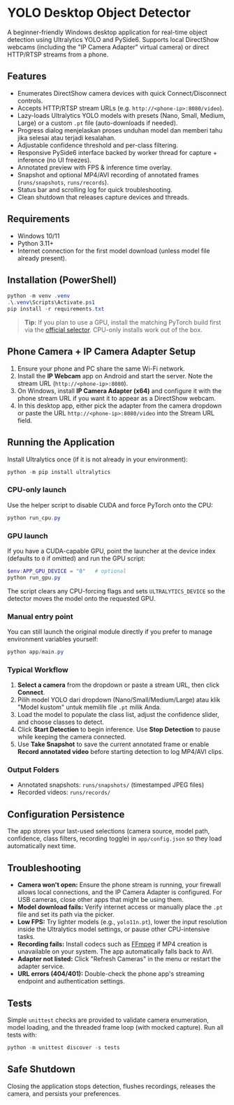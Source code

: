 ﻿# YOLO Desktop Object Detector

A beginner-friendly Windows desktop application for real-time object detection using Ultralytics YOLO and PySide6. Supports local DirectShow webcams (including the "IP Camera Adapter" virtual camera) or direct HTTP/RTSP streams from a phone.

## Features
- Enumerates DirectShow camera devices with quick Connect/Disconnect controls.
- Accepts HTTP/RTSP stream URLs (e.g. `http://<phone-ip>:8080/video`).
- Lazy-loads Ultralytics YOLO models with presets (Nano, Small, Medium, Large) or a custom `.pt` file (auto-downloads if needed).
- Progress dialog menjelaskan proses unduhan model dan memberi tahu jika selesai atau terjadi kesalahan.
- Adjustable confidence threshold and per-class filtering.
- Responsive PySide6 interface backed by worker thread for capture + inference (no UI freezes).
- Annotated preview with FPS & inference time overlay.
- Snapshot and optional MP4/AVI recording of annotated frames (`runs/snapshots`, `runs/records`).
- Status bar and scrolling log for quick troubleshooting.
- Clean shutdown that releases capture devices and threads.

## Requirements
- Windows 10/11
- Python 3.11+
- Internet connection for the first model download (unless model file already present).

## Installation (PowerShell)
```powershell
python -m venv .venv
.\.venv\Scripts\Activate.ps1
pip install -r requirements.txt
```
> **Tip:** If you plan to use a GPU, install the matching PyTorch build first via the [official selector](https://pytorch.org/get-started/locally/). CPU-only installs work out of the box.

## Phone Camera + IP Camera Adapter Setup
1. Ensure your phone and PC share the same Wi-Fi network.
2. Install the **IP Webcam** app on Android and start the server. Note the stream URL (`http://<phone-ip>:8080`).
3. On Windows, install **IP Camera Adapter (x64)** and configure it with the phone stream URL if you want it to appear as a DirectShow webcam.
4. In this desktop app, either pick the adapter from the camera dropdown or paste the URL `http://<phone-ip>:8080/video` into the Stream URL field.

## Running the Application
Install Ultralytics once (if it is not already in your environment):
```powershell
python -m pip install ultralytics
```

### CPU-only launch
Use the helper script to disable CUDA and force PyTorch onto the CPU:
```powershell
python run_cpu.py
```

### GPU launch
If you have a CUDA-capable GPU, point the launcher at the device index (defaults to `0` if omitted) and run the GPU script:
```powershell
$env:APP_GPU_DEVICE = "0"   # optional
python run_gpu.py
```
The script clears any CPU-forcing flags and sets `ULTRALYTICS_DEVICE` so the detector moves the model onto the requested GPU.

### Manual entry point
You can still launch the original module directly if you prefer to manage environment variables yourself:
```powershell
python app/main.py
```

### Typical Workflow
1. **Select a camera** from the dropdown or paste a stream URL, then click **Connect**.
2. Pilih model YOLO dari dropdown (Nano/Small/Medium/Large) atau klik "Model kustom" untuk memilih file `.pt` milik Anda.
3. Load the model to populate the class list, adjust the confidence slider, and choose classes to detect.
4. Click **Start Detection** to begin inference. Use **Stop Detection** to pause while keeping the camera connected.
5. Use **Take Snapshot** to save the current annotated frame or enable **Record annotated video** before starting detection to log MP4/AVI clips.

### Output Folders
- Annotated snapshots: `runs/snapshots/` (timestamped JPEG files)
- Recorded videos: `runs/records/`

## Configuration Persistence
The app stores your last-used selections (camera source, model path, confidence, class filters, recording toggle) in `app/config.json` so they load automatically next time.

## Troubleshooting
- **Camera won't open:** Ensure the phone stream is running, your firewall allows local connections, and the IP Camera Adapter is configured. For USB cameras, close other apps that might be using them.
- **Model download fails:** Verify internet access or manually place the `.pt` file and set its path via the picker.
- **Low FPS:** Try lighter models (e.g., `yolo11n.pt`), lower the input resolution inside the Ultralytics model settings, or pause other CPU-intensive tasks.
- **Recording fails:** Install codecs such as [FFmpeg](https://ffmpeg.org/) if MP4 creation is unavailable on your system. The app automatically falls back to AVI.
- **Adapter not listed:** Click "Refresh Cameras" in the menu or restart the adapter service.
- **URL errors (404/401):** Double-check the phone app's streaming endpoint and authentication settings.

## Tests
Simple `unittest` checks are provided to validate camera enumeration, model loading, and the threaded frame loop (with mocked capture). Run all tests with:
```powershell
python -m unittest discover -s tests
```

## Safe Shutdown
Closing the application stops detection, flushes recordings, releases the camera, and persists your preferences.
